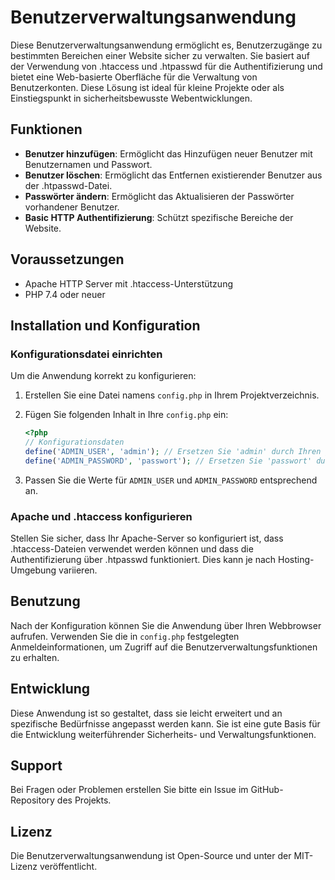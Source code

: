# Benutzerverwaltungsanwendung

Diese Benutzerverwaltungsanwendung ermöglicht es, Benutzerzugänge zu bestimmten Bereichen einer Website sicher zu verwalten. Sie basiert auf der Verwendung von .htaccess und .htpasswd für die Authentifizierung und bietet eine Web-basierte Oberfläche für die Verwaltung von Benutzerkonten. Diese Lösung ist ideal für kleine Projekte oder als Einstiegspunkt in sicherheitsbewusste Webentwicklungen.

## Funktionen

- **Benutzer hinzufügen**: Ermöglicht das Hinzufügen neuer Benutzer mit Benutzernamen und Passwort.
- **Benutzer löschen**: Ermöglicht das Entfernen existierender Benutzer aus der .htpasswd-Datei.
- **Passwörter ändern**: Ermöglicht das Aktualisieren der Passwörter vorhandener Benutzer.
- **Basic HTTP Authentifizierung**: Schützt spezifische Bereiche der Website.

## Voraussetzungen

- Apache HTTP Server mit .htaccess-Unterstützung
- PHP 7.4 oder neuer

## Installation und Konfiguration

### Konfigurationsdatei einrichten

Um die Anwendung korrekt zu konfigurieren:

1. Erstellen Sie eine Datei namens `config.php` in Ihrem Projektverzeichnis.
2. Fügen Sie folgenden Inhalt in Ihre `config.php` ein:

    ```php
    <?php
    // Konfigurationsdaten
    define('ADMIN_USER', 'admin'); // Ersetzen Sie 'admin' durch Ihren gewünschten Admin-Benutzernamen
    define('ADMIN_PASSWORD', 'passwort'); // Ersetzen Sie 'passwort' durch Ihr gewünschtes Admin-Passwort
    ```

3. Passen Sie die Werte für `ADMIN_USER` und `ADMIN_PASSWORD` entsprechend an.

### Apache und .htaccess konfigurieren

Stellen Sie sicher, dass Ihr Apache-Server so konfiguriert ist, dass .htaccess-Dateien verwendet werden können und dass die Authentifizierung über .htpasswd funktioniert. Dies kann je nach Hosting-Umgebung variieren.

## Benutzung

Nach der Konfiguration können Sie die Anwendung über Ihren Webbrowser aufrufen. Verwenden Sie die in `config.php` festgelegten Anmeldeinformationen, um Zugriff auf die Benutzerverwaltungsfunktionen zu erhalten.

## Entwicklung

Diese Anwendung ist so gestaltet, dass sie leicht erweitert und an spezifische Bedürfnisse angepasst werden kann. Sie ist eine gute Basis für die Entwicklung weiterführender Sicherheits- und Verwaltungsfunktionen.

## Support

Bei Fragen oder Problemen erstellen Sie bitte ein Issue im GitHub-Repository des Projekts.

## Lizenz

Die Benutzerverwaltungsanwendung ist Open-Source und unter der MIT-Lizenz veröffentlicht.
